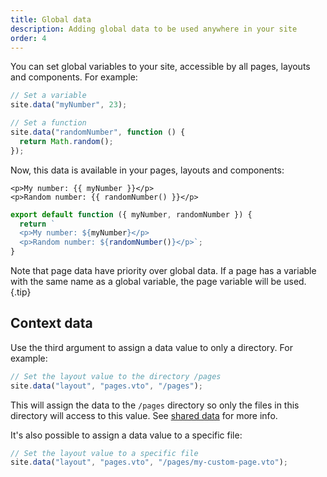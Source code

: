 ```yaml
---
title: Global data
description: Adding global data to be used anywhere in your site
order: 4
---
```


You can set global variables to your site, accessible by all pages, layouts and
components. For example:

```js
// Set a variable
site.data("myNumber", 23);

// Set a function
site.data("randomNumber", function () {
  return Math.random();
});
```

Now, this data is available in your pages, layouts and components:

<lume-code>

```vento { title="Vento" }
<p>My number: {{ myNumber }}</p>
<p>Random number: {{ randomNumber() }}</p>
```

```js { title="JavaScript" }
export default function ({ myNumber, randomNumber }) {
  return `
  <p>My number: ${myNumber}</p>
  <p>Random number: ${randomNumber()}</p>`;
}
```

</lume-code>

Note that page data have priority over global data. If a page has a variable
with the same name as a global variable, the page variable will be used. {.tip}

## Context data

Use the third argument to assign a data value to only a directory. For example:

```js
// Set the layout value to the directory /pages
site.data("layout", "pages.vto", "/pages");
```

This will assign the data to the `/pages` directory so only the files in this
directory will access to this value. See
[shared data](../creating-pages/shared-data.md) for more info.

It's also possible to assign a data value to a specific file:

```js
// Set the layout value to a specific file
site.data("layout", "pages.vto", "/pages/my-custom-page.vto");
```
